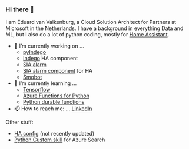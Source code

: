 ### Hi there 👋

I am Eduard van Valkenburg, a Cloud Solution Architect for Partners at Microsoft in the Netherlands. I have a background in everything Data and ML, but I also do a lot of python coding, mostly for [Home Assistant].

- 🔭 I’m currently working on ...
    - [pyIndego]
    - [Indego] HA component
    - [SIA alarm]
    - [SIA alarm component] for HA
    - [Smobot]
- 🌱 I’m currently learning ...
    - [Tensorflow]
    - [Azure Functions for Python]
    - [Python durable functions]
- 📫 How to reach me: ...
[LinkedIn]

Other stuff:
- [HA config] (not recently updated)
- [Python Custom skill] for Azure Search

[Home Assistant]: https://www.home-assistant.io/
[pyIndego]: https://github.com/eavanvalkenburg/pyIndego
[Indego]: https://github.com/eavanvalkenburg/Indego
[SIA alarm]: https://github.com/eavanvalkenburg/pysiaalarm
[SIA alarm component]: https://github.com/eavanvalkenburg/sia
[Python durable functions]: https://github.com/Azure/azure-functions-durable-python/
[Azure Functions for Python]: https://docs.microsoft.com/en-us/azure/azure-functions/functions-reference-python
[Tensorflow]: https://github.com/tensorflow
[LinkedIn]: https://www.linkedin.com/in/eavanvalkenburg/
[HA config]: https://github.com/eavanvalkenburg/homeconfig
[Python Custom skill]: https://github.com/eavanvalkenburg/azuresearch-python-customskill
[Smobot]: https://github.com/eavanvalkenburg/smobot
